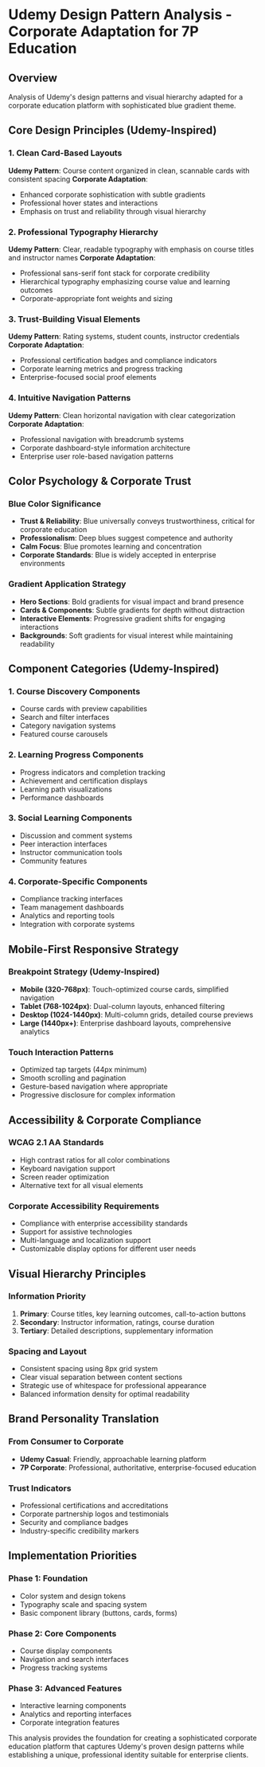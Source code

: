 # Udemy Design Pattern Analysis - Corporate Adaptation for 7P Education

## Overview
Analysis of Udemy's design patterns and visual hierarchy adapted for a corporate education platform with sophisticated blue gradient theme.

## Core Design Principles (Udemy-Inspired)

### 1. Clean Card-Based Layouts
**Udemy Pattern**: Course content organized in clean, scannable cards with consistent spacing
**Corporate Adaptation**: 
- Enhanced corporate sophistication with subtle gradients
- Professional hover states and interactions
- Emphasis on trust and reliability through visual hierarchy

### 2. Professional Typography Hierarchy
**Udemy Pattern**: Clear, readable typography with emphasis on course titles and instructor names
**Corporate Adaptation**:
- Professional sans-serif font stack for corporate credibility
- Hierarchical typography emphasizing course value and learning outcomes
- Corporate-appropriate font weights and sizing

### 3. Trust-Building Visual Elements
**Udemy Pattern**: Rating systems, student counts, instructor credentials
**Corporate Adaptation**:
- Professional certification badges and compliance indicators
- Corporate learning metrics and progress tracking
- Enterprise-focused social proof elements

### 4. Intuitive Navigation Patterns
**Udemy Pattern**: Clean horizontal navigation with clear categorization
**Corporate Adaptation**:
- Professional navigation with breadcrumb systems
- Corporate dashboard-style information architecture
- Enterprise user role-based navigation patterns

## Color Psychology & Corporate Trust

### Blue Color Significance
- **Trust & Reliability**: Blue universally conveys trustworthiness, critical for corporate education
- **Professionalism**: Deep blues suggest competence and authority
- **Calm Focus**: Blue promotes learning and concentration
- **Corporate Standards**: Blue is widely accepted in enterprise environments

### Gradient Application Strategy
- **Hero Sections**: Bold gradients for visual impact and brand presence
- **Cards & Components**: Subtle gradients for depth without distraction
- **Interactive Elements**: Progressive gradient shifts for engaging interactions
- **Backgrounds**: Soft gradients for visual interest while maintaining readability

## Component Categories (Udemy-Inspired)

### 1. Course Discovery Components
- Course cards with preview capabilities
- Search and filter interfaces
- Category navigation systems
- Featured course carousels

### 2. Learning Progress Components
- Progress indicators and completion tracking
- Achievement and certification displays
- Learning path visualizations
- Performance dashboards

### 3. Social Learning Components
- Discussion and comment systems
- Peer interaction interfaces
- Instructor communication tools
- Community features

### 4. Corporate-Specific Components
- Compliance tracking interfaces
- Team management dashboards
- Analytics and reporting tools
- Integration with corporate systems

## Mobile-First Responsive Strategy

### Breakpoint Strategy (Udemy-Inspired)
- **Mobile (320-768px)**: Touch-optimized course cards, simplified navigation
- **Tablet (768-1024px)**: Dual-column layouts, enhanced filtering
- **Desktop (1024-1440px)**: Multi-column grids, detailed course previews
- **Large (1440px+)**: Enterprise dashboard layouts, comprehensive analytics

### Touch Interaction Patterns
- Optimized tap targets (44px minimum)
- Smooth scrolling and pagination
- Gesture-based navigation where appropriate
- Progressive disclosure for complex information

## Accessibility & Corporate Compliance

### WCAG 2.1 AA Standards
- High contrast ratios for all color combinations
- Keyboard navigation support
- Screen reader optimization
- Alternative text for all visual elements

### Corporate Accessibility Requirements
- Compliance with enterprise accessibility standards
- Support for assistive technologies
- Multi-language and localization support
- Customizable display options for different user needs

## Visual Hierarchy Principles

### Information Priority
1. **Primary**: Course titles, key learning outcomes, call-to-action buttons
2. **Secondary**: Instructor information, ratings, course duration
3. **Tertiary**: Detailed descriptions, supplementary information

### Spacing and Layout
- Consistent spacing using 8px grid system
- Clear visual separation between content sections
- Strategic use of whitespace for professional appearance
- Balanced information density for optimal readability

## Brand Personality Translation

### From Consumer to Corporate
- **Udemy Casual**: Friendly, approachable learning platform
- **7P Corporate**: Professional, authoritative, enterprise-focused education

### Trust Indicators
- Professional certifications and accreditations
- Corporate partnership logos and testimonials
- Security and compliance badges
- Industry-specific credibility markers

## Implementation Priorities

### Phase 1: Foundation
- Color system and design tokens
- Typography scale and spacing system
- Basic component library (buttons, cards, forms)

### Phase 2: Core Components
- Course display components
- Navigation and search interfaces
- Progress tracking systems

### Phase 3: Advanced Features
- Interactive learning components
- Analytics and reporting interfaces
- Corporate integration features

This analysis provides the foundation for creating a sophisticated corporate education platform that captures Udemy's proven design patterns while establishing a unique, professional identity suitable for enterprise clients.